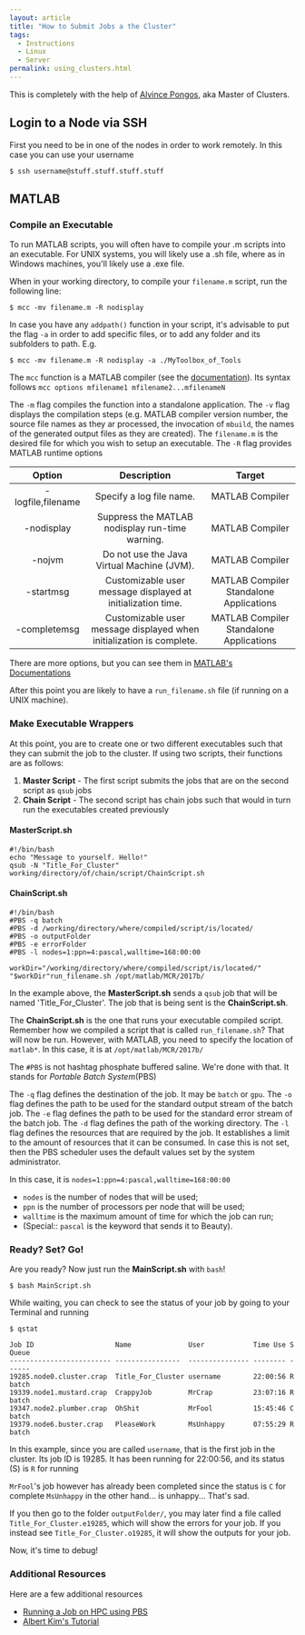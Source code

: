 ```yaml
---
layout: article
title: "How to Submit Jobs a the Cluster"
tags:
  - Instructions
  - Linux
  - Server
permalink: using_clusters.html
---
```



This is completely with the help of [Alvince Pongos](https://www.linkedin.com/in/alvince-le-arnz-pongos-31512b35), aka Master of Clusters.

## Login to a Node via SSH
First you need to be in one of the nodes in order to work remotely. In this case you can use your username

```
$ ssh username@stuff.stuff.stuff.stuff
```

## MATLAB
### Compile an Executable
To run MATLAB scripts, you will often have to compile your .m scripts into an executable. For UNIX systems, you will likely use a .sh file, where as in Windows machines, you'll likely use a .exe file.

When in your working directory, to compile your `filename.m` script, run the following line:
```
$ mcc -mv filename.m -R nodisplay
```

In case you have any `addpath()` function in your script, it's advisable to put the flag `-a` in order to add specific files, or to add any folder and its subfolders to path. E.g.
```
$ mcc -mv filename.m -R nodisplay -a ./MyToolbox_of_Tools
```

The `mcc` function is a MATLAB compiler (see the [documentation](https://www.mathworks.com/help/compiler/mcc.html)). Its syntax follows `mcc options mfilename1 mfilename2...mfilenameN`

The `-m` flag compiles the function into a standalone application.
The `-v` flag displays the compilation steps (e.g. MATLAB compiler version number, the source file names as they ar processed, the invocation of `mbuild`, the names of the generated output files as they are created).
The `filename.m` is the desired file for which you wish to setup an executable.
The `-R` flag provides MATLAB runtime options

| Option | Description | Target  |
| :----: |:-----------:| :------:|
| -logfile,filename	| Specify a log file name.                                    | MATLAB Compiler |
| -nodisplay            | Suppress the MATLAB nodisplay run-time warning.             | MATLAB Compiler |
| -nojvm                | Do not use the Java Virtual Machine (JVM).                  | MATLAB Compiler |
| -startmsg             | Customizable user message displayed at initialization time. | MATLAB Compiler Standalone Applications |
| -completemsg	        | Customizable user message displayed when initialization is complete. | MATLAB Compiler Standalone Applications |

There are more options, but you can see them in [MATLAB's Documentations](https://www.mathworks.com/help/compiler/mcc.html#butdlms-1)

After this point you are likely to have a `run_filename.sh` file (if running on a UNIX machine).

### Make Executable Wrappers

At this point, you are to create one or two different executables such that they can submit the job to the cluster. If using two scripts, their functions are as follows:

1. **Master Script** - The first script submits the jobs that are on the second script as `qsub` jobs
1. **Chain Script** - The second script has chain jobs such that would in turn run the executables created previously

#### MasterScript.sh
```
#!/bin/bash
echo "Message to yourself. Hello!"
qsub -N "Title_For_Cluster" working/directory/of/chain/script/ChainScript.sh
```

#### ChainScript.sh
```
#!/bin/bash
#PBS -q batch
#PBS -d /working/directory/where/compiled/script/is/located/
#PBS -o outputFolder
#PBS -e errorFolder
#PBS -l nodes=1:ppn=4:pascal,walltime=168:00:00

workDir="/working/directory/where/compiled/script/is/located/"
"$workDir"run_filename.sh /opt/matlab/MCR/2017b/
```

In the example above, the **MasterScript.sh** sends a `qsub` job that will be named 'Title_For_Cluster'. The job that is being sent is the **ChainScript.sh**.

The **ChainScript.sh** is the one that runs your executable compiled script. Remember how we compiled a script that is called `run_filename.sh`? That will now be run. However, with MATLAB, you need to specify the location of `matlab*`. In this case, it is at `/opt/matlab/MCR/2017b/`

The `#PBS` is not hashtag phosphate buffered saline. We're done with that. It stands for *Portable Batch System*(PBS)

The `-q` flag defines the destination of the job. It may be `batch` or `gpu`.
The `-o` flag defines the path to be used for the standard output stream of the batch job.
The `-e` flag defines the path to be used for the standard error stream of the batch job.
The `-d` flag defines the path of the working directory.
The `-l` flag defines the resources that are required by the job. It establishes a limit to the amount of resources that it can be consumed. In case this is not set, then the PBS scheduler uses the default values set by the system administrator.

In this case, it is `nodes=1:ppn=4:pascal,walltime=168:00:00`
* `nodes` is the number of nodes that will be used;
* `ppn` is the number of processors per node that will be used;
* `walltime` is the maximum amount of time for which the job can run;
* (Special:: `pascal` is the keyword that sends it to Beauty).


### Ready? Set? Go!

Are you ready? Now just run the **MainScript.sh** with `bash`!
```
$ bash MainScript.sh
```

While waiting, you can check to see the status of your job by going to your Terminal and running
```
$ qstat

Job ID                    Name              User            Time Use S Queue
------------------------- ----------------  --------------- -------- - -----
19285.node0.cluster.crap  Title_For_Cluster username        22:00:56 R batch
19339.node1.mustard.crap  CrappyJob         MrCrap          23:07:16 R batch
19347.node2.plumber.crap  OhShit            MrFool          15:45:46 C batch
19379.node6.buster.crap   PleaseWork        MsUnhappy       07:55:29 R batch
```

In this example, since you are called `username`, that is the first job in the cluster. Its job ID is 19285. It has been running for 22:00:56, and its status (S) is `R` for running

`MrFool`'s job however has already been completed since the status is `C` for complete
`MsUnhappy` in the other hand... is unhappy... That's sad.

If you then go to the folder `outputFolder/`, you may later find a file called `Title_For_Cluster.e19285`, which will show the errors for your job. If you instead see `Title_For_Cluster.o19285`, it will show the outputs for your job.

Now, it's time to debug!

### Additional Resources

Here are a few additional resources
* [Running a Job on HPC using PBS](https://hpcc.usc.edu/support/documentation/running-a-job-on-the-hpcc-cluster-using-pbs/)
* [Albert Kim's Tutorial](https://albertsk.files.wordpress.com/2011/12/pbs.pdf)
